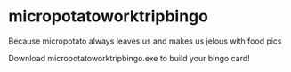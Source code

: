 # micropotatoworktripbingo
Because micropotato always leaves us and makes us jelous with food pics

Download micropotatoworktripbingo.exe to build your bingo card!
